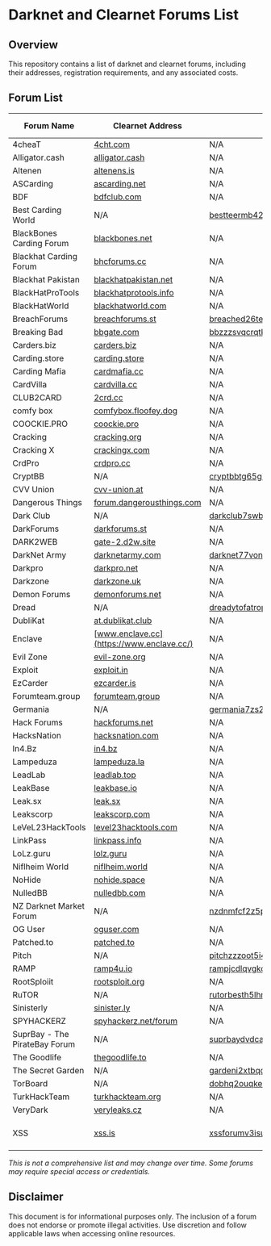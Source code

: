 # Darknet and Clearnet Forums List

## Overview
This repository contains a list of darknet and clearnet forums, including their addresses, registration requirements, and any associated costs.

## Forum List

| Forum Name | Clearnet Address | Onion Address | Mirrors | Registration Required | Cost of Registration |
|------------|-----------------|---------------|---------|----------------------|----------------------|
| 4cheaT | [4cht.com](https://4cht.com/) | N/A | N/A | No | N/A |
| Alligator.cash | [alligator.cash](https://alligator.cash/) | N/A | N/A | Yes | N/A |
| Altenen | [altenens.is](https://altenens.is/) | N/A | N/A | No | N/A |
| ASCarding | [ascarding.net](https://ascarding.net/) | N/A | N/A | No | N/A |
| BDF | [bdfclub.com](https://bdfclub.com/) | N/A | N/A | No | N/A |
| Best Carding World | N/A | [bestteermb42clir6ux7xm76d4jjodh3fpahjqgbddbmfrgp4skg2wqd.onion](http://bestteermb42clir6ux7xm76d4jjodh3fpahjqgbddbmfrgp4skg2wqd.onion/) | N/A | No | N/A |
| BlackBones Carding Forum | [blackbones.net](https://blackbones.net/) | N/A | N/A | No | N/A |
| Blackhat Carding Forum | [bhcforums.cc](https://bhcforums.cc/) | N/A | N/A | No | N/A |
| Blackhat Pakistan | [blackhatpakistan.net](https://blackhatpakistan.net/) | N/A | N/A | No | N/A |
| BlackHatProTools | [blackhatprotools.info](https://www.blackhatprotools.info/) | N/A | N/A | No | N/A |
| BlackHatWorld | [blackhatworld.com](https://www.blackhatworld.com/) | N/A | N/A | No | N/A |
| BreachForums | [breachforums.st](https://breachforums.st) | [breached26tezcofqla4adzyn22notfqwcac7gpbrleg4usehljwkgqd.onion](http://breached26tezcofqla4adzyn22notfqwcac7gpbrleg4usehljwkgqd.onion/) | N/A | Yes | N/A |
| Breaking Bad | [bbgate.com](https://bbgate.com/) | [bbzzzsvqcrqtki6umym6itiixfhni37ybtt7mkbjyxn2pgllzxf2qgyd.onion](http://bbzzzsvqcrqtki6umym6itiixfhni37ybtt7mkbjyxn2pgllzxf2qgyd.onion/) | N/A | No | N/A |
| Carders.biz | [carders.biz](https://carders.biz/) | N/A | N/A | No | N/A |
| Carding.store | [carding.store](https://carding.store/) | N/A | N/A | No | N/A |
| Carding Mafia | [cardmafia.cc](https://cardmafia.cc/) | N/A | N/A | No | N/A |
| CardVilla | [cardvilla.cc](https://cardvilla.cc/) | N/A | N/A | No | N/A |
| CLUB2CARD | [2crd.cc](https://2crd.cc/) | N/A | N/A | Yes | N/A |
| comfy box | [comfybox.floofey.dog](https://comfybox.floofey.dog/) | N/A | N/A | No | N/A |
| COOCKIE.PRO | [coockie.pro](https://coockie.pro/) | N/A | N/A | No | N/A |
| Cracking | [cracking.org](https://cracking.org/) | N/A | N/A | No | N/A |
| Cracking X | [crackingx.com](https://crackingx.com/) | N/A | N/A | No | N/A |
| CrdPro | [crdpro.cc](https://crdpro.cc/) | N/A | N/A | No | N/A |
| CryptBB | N/A | [cryptbbtg65gibadeeo2awe3j7s6evg7eklserehqr4w4e2bis5tebid.onion](http://cryptbbtg65gibadeeo2awe3j7s6evg7eklserehqr4w4e2bis5tebid.onion/) | N/A | Yes | N/A |
| CVV Union | [cvv-union.at](https://cvv-union.at/) | N/A | N/A | Yes | N/A |
| Dangerous Things | [forum.dangerousthings.com](https://forum.dangerousthings.com/) | N/A | N/A | No | N/A |
| Dark Club | N/A | [darkclub7swbzf2ndqowmijp735urtfv6vp5z327vdga5iltlwzyapid.onion](http://darkclub7swbzf2ndqowmijp735urtfv6vp5z327vdga5iltlwzyapid.onion/) | N/A | No | N/A |
| DarkForums | [darkforums.st](https://darkforums.st) | N/A | [1](https://df.hn/) [2](https://df.kiwi/) | No | N/A |
| DARK2WEB | [gate-2.d2w.site](https://gate-2.d2w.site/) | N/A | N/A | No | N/A |
| DarkNet Army | [darknetarmy.com](https://darknetarmy.com/) | [darknet77vonbqeatfsnawm5jtnoci5z22mxay6cizmoucgmz52mwyad.onion](http://darknet77vonbqeatfsnawm5jtnoci5z22mxay6cizmoucgmz52mwyad.onion/) | N/A | No | N/A |
| Darkpro | [darkpro.net](https://darkpro.net/) | N/A | N/A | No | N/A |
| Darkzone | [darkzone.uk](https://darkzone.uk/) | N/A | N/A | Yes | N/A |
| Demon Forums | [demonforums.net](https://demonforums.net/) | N/A | N/A | No | N/A |
| Dread | N/A | [dreadytofatroptsdj6io7l3xptbet6onoyno2yv7jicoxknyazubrad.onion](http://dreadytofatroptsdj6io7l3xptbet6onoyno2yv7jicoxknyazubrad.onion) | [1](http://g66ol3eb5ujdckzqqfmjsbpdjufmjd5nsgdipvxmsh7rckzlhywlzlqd.onion/) | No | N/A |
| DubliKat | [at.dublikat.club](https://at.dublikat.club/) | N/A | N/A | No | N/A |
| Enclave | [www.enclave.cc](https://www.enclave.cc/) | N/A | N/A | No | N/A |
| Evil Zone | [evil-zone.org](https://evil-zone.org/) | N/A | N/A | No | N/A |
| Exploit | [exploit.in](https://exploit.in/) | N/A | N/A | Yes | $200 USD |
| EzCarder | [ezcarder.is](https://ezcarder.is/) | N/A | N/A | No | N/A |
| Forumteam.group | [forumteam.group](https://forumteam.group/) | N/A | N/A | No | N/A |
| Germania | N/A | [germania7zs27fu3gi76wlr5rd64cc2yjexyzvrbm4jufk7pibrpizad.onion](http://germania7zs27fu3gi76wlr5rd64cc2yjexyzvrbm4jufk7pibrpizad.onion/) | N/A | Yes | N/A |
| Hack Forums | [hackforums.net](https://hackforums.net/) | N/A | N/A | No | N/A |
| HacksNation | [hacksnation.com](https://hacksnation.com/) | N/A | N/A | No | N/A |
| In4.Bz | [in4.bz](https://in4.bz/) | N/A | N/A | No | N/A |
| Lampeduza | [lampeduza.la](https://lampeduza.la/) | N/A | N/A | No | N/A |
| LeadLab | [leadlab.top](https://leadlab.top/) | N/A | N/A | No | N/A |
| LeakBase | [leakbase.io](https://leakbase.io/) | N/A | N/A | No | N/A |
| Leak.sx | [leak.sx](https://leak.sx/) | N/A | N/A | No | N/A |
| Leakscorp | [leakscorp.com](https://leakscorp.com/) | N/A | N/A | No | N/A |
| LeVeL23HackTools | [level23hacktools.com](https://level23hacktools.com/) | N/A | N/A | No | N/A |
| LinkPass | [linkpass.info](https://linkpass.info/) | N/A | N/A | No | N/A |
| LoLz.guru | [lolz.guru](https://lolz.guru/) | N/A | N/A | No | N/A |
| Niflheim World | [niflheim.world](https://niflheim.world/) | N/A | N/A | No | N/A |
| NoHide | [nohide.space](https://nohide.space/) | N/A | N/A | No | N/A |
| NulledBB | [nulledbb.com](https://nulledbb.com/) | N/A | N/A | No | N/A |
| NZ Darknet Market Forum | N/A | [nzdnmfcf2z5pd3vwfyfy3jhwoubv6qnumdglspqhurqnuvr52khatdad.onion](http://nzdnmfcf2z5pd3vwfyfy3jhwoubv6qnumdglspqhurqnuvr52khatdad.onion/) | N/A | No | N/A |
| OG User | [oguser.com](https://oguser.com/) | N/A | N/A | Yes | N/A |
| Patched.to | [patched.to](https://patched.to/) | N/A | N/A | No | N/A |
| Pitch | N/A | [pitchzzzoot5i4cpsblu2d5poifsyixo5r4litxkukstre5lrbjakxid.onion](http://pitchzzzoot5i4cpsblu2d5poifsyixo5r4litxkukstre5lrbjakxid.onion/) | N/A | No | N/A |
| RAMP | [ramp4u.io](https://ramp4u.io/) | [rampjcdlqvgkoz5oywutpo6ggl7g6tvddysustfl6qzhr5osr24xxqqd.onion](http://rampjcdlqvgkoz5oywutpo6ggl7g6tvddysustfl6qzhr5osr24xxqqd.onion/) | N/A | Yes | N/A |
| RootSploiit | [rootsploit.org](https://rootsploit.org/) | N/A | N/A | No | N/A |
| RuTOR | N/A | [rutorbesth5lhmj47qz4fi5i4x5zvh4fizruog6iw2l3q223jmnawvid.onion](http://rutorbesth5lhmj47qz4fi5i4x5zvh4fizruog6iw2l3q223jmnawvid.onion/) | [1](http://rutorclubwiypaf63caqzlqwtcxqu5w6req6h7bjnvdlm4m7tddiwoyd.onion/) [2](http://rutordark63xripv2a3skfrgjonvr3rqawcdpj2zcbw3sigkn6l3xpad.onion/) | No | N/A |
| Sinisterly | [sinister.ly](https://sinister.ly/) | N/A | N/A | No | N/A |
| SPYHACKERZ | [spyhackerz.net/forum](https://spyhackerz.net/forum/) | N/A | N/A | No | N/A |
| SuprBay - The PirateBay Forum | N/A | [suprbaydvdcaynfo4dgdzgxb4zuso7rftlil5yg5kqjefnw4wq4ulcad.onion](http://suprbaydvdcaynfo4dgdzgxb4zuso7rftlil5yg5kqjefnw4wq4ulcad.onion/) | N/A | No | N/A |
| The Goodlife | [thegoodlife.to](https://thegoodlife.to/) | N/A | N/A | Yes | N/A |
| The Secret Garden | N/A | [gardeni2xtbqdpn3mndvod5rzewor2rlo2g5iuyniqwd7vbyt7cwcrqd.onion](http://gardeni2xtbqdpn3mndvod5rzewor2rlo2g5iuyniqwd7vbyt7cwcrqd.onion/) | N/A | Yes | N/A |
| TorBoard | N/A | [dobhq2ouqke7xxa6c62yigsifektstzpvmdeubtjd6v6jgxi7jfvxfyd.onion](http://dobhq2ouqke7xxa6c62yigsifektstzpvmdeubtjd6v6jgxi7jfvxfyd.onion/) | N/A | No | N/A |
| TurkHackTeam | [turkhackteam.org](https://www.turkhackteam.org/) | N/A | N/A | No | N/A |
| VeryDark | [veryleaks.cz](https://veryleaks.cz/) | N/A | N/A | No | N/A |
| XSS | [xss.is](https://xss.is/) | [xssforumv3isucukbxhdhwz67hoa5e2voakcfkuieq4ch257vsburuid.onion](http://xssforumv3isucukbxhdhwz67hoa5e2voakcfkuieq4ch257vsburuid.onion/) | N/A | Yes (Currently Closed) | $200 USD? |

*This is not a comprehensive list and may change over time. Some forums may require special access or credentials.*

## Disclaimer
This document is for informational purposes only. The inclusion of a forum does not endorse or promote illegal activities. Use discretion and follow applicable laws when accessing online resources.
